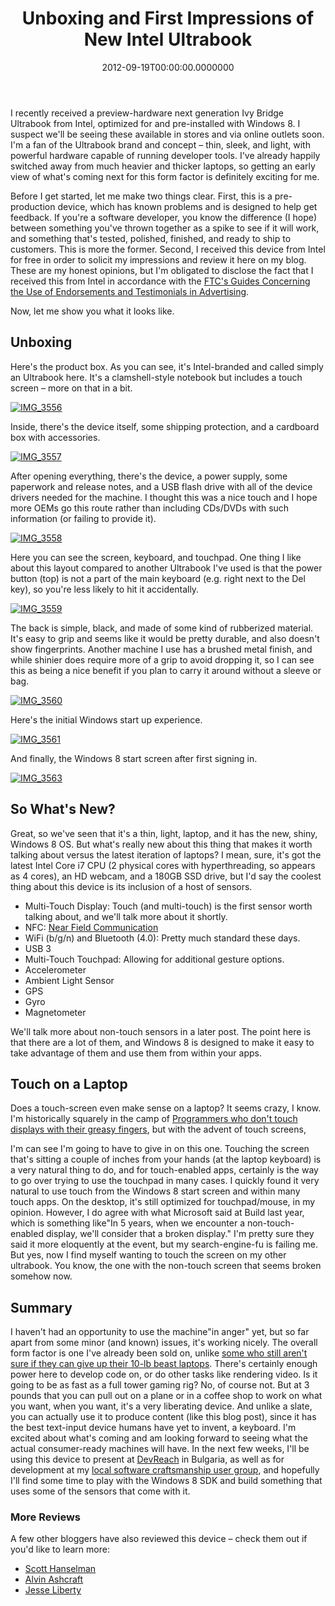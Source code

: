 ﻿---
title: Unboxing and First Impressions of New Intel Ultrabook
date: "2012-09-19T00:00:00.0000000"
featuredImage: /img/IMG_3556_thumb.png
---

I recently received a preview-hardware next generation Ivy Bridge Ultrabook from Intel, optimized for and pre-installed with Windows 8. I suspect we'll be seeing these available in stores and via online outlets soon. I'm a fan of the Ultrabook brand and concept – thin, sleek, and light, with powerful hardware capable of running developer tools. I've already happily switched away from much heavier and thicker laptops, so getting an early view of what's coming next for this form factor is definitely exciting for me.

Before I get started, let me make two things clear. First, this is a pre-production device, which has known problems and is designed to help get feedback. If you're a software developer, you know the difference (I hope) between something you've thrown together as a spike to see if it will work, and something that's tested, polished, finished, and ready to ship to customers. This is more the former. Second, I received this device from Intel for free in order to solicit my impressions and review it here on my blog. These are my honest opinions, but I'm obligated to disclose the fact that I received this from Intel in accordance with the [FTC's Guides Concerning the Use of Endorsements and Testimonials in Advertising](http://www.access.gpo.gov/nara/cfr/waisidx_03/16cfr255_03.html).

Now, let me show you what it looks like.

## Unboxing

Here's the product box. As you can see, it's Intel-branded and called simply an Ultrabook here. It's a clamshell-style notebook but includes a touch screen – more on that in a bit.

[![IMG_3556](/img/IMG_3556_thumb.png "IMG_3556")](/img/IMG_3556_thumb.png)

Inside, there's the device itself, some shipping protection, and a cardboard box with accessories.

[![IMG_3557](/img/IMG_3557_thumb.png"IMG_3557")](/img/IMG_3557_thumb.png)

After opening everything, there's the device, a power supply, some paperwork and release notes, and a USB flash drive with all of the device drivers needed for the machine. I thought this was a nice touch and I hope more OEMs go this route rather than including CDs/DVDs with such information (or failing to provide it).

[![IMG_3558](/img/IMG_3558_thumb.png"IMG_3558")](/img/IMG_3558_thumb.png)

Here you can see the screen, keyboard, and touchpad. One thing I like about this layout compared to another Ultrabook I've used is that the power button (top) is not a part of the main keyboard (e.g. right next to the Del key), so you're less likely to hit it accidentally.

[![IMG_3559](/img/IMG_3559_thumb.png"IMG_3559")](/img/IMG_3559_thumb.png)

The back is simple, black, and made of some kind of rubberized material. It's easy to grip and seems like it would be pretty durable, and also doesn't show fingerprints. Another machine I use has a brushed metal finish, and while shinier does require more of a grip to avoid dropping it, so I can see this as being a nice benefit if you plan to carry it around without a sleeve or bag.

[![IMG_3560](/img/IMG_3560_thumb.png"IMG_3560")](/img/IMG_3560_thumb.png)

Here's the initial Windows start up experience.

[![IMG_3561](/img/IMG_3561_thumb.png"IMG_3561")](/img/IMG_3561_thumb.png)

And finally, the Windows 8 start screen after first signing in.

[![IMG_3563](/img/IMG_3563_thumb.png"IMG_3563")](/img/IMG_3563_thumb.png)

## So What's New?

Great, so we've seen that it's a thin, light, laptop, and it has the new, shiny, Windows 8 OS. But what's really new about this thing that makes it worth talking about versus the latest iteration of laptops? I mean, sure, it's got the latest Intel Core i7 CPU (2 physical cores with hyperthreading, so appears as 4 cores), an HD webcam, and a 180GB SSD drive, but I'd say the coolest thing about this device is its inclusion of a host of sensors.

- Multi-Touch Display: Touch (and multi-touch) is the first sensor worth talking about, and we'll talk more about it shortly.
- NFC: [Near Field Communication](http://en.wikipedia.org/wiki/Near_field_communication)
- WiFi (b/g/n) and Bluetooth (4.0): Pretty much standard these days.
- USB 3
- Multi-Touch Touchpad: Allowing for additional gesture options.
- Accelerometer
- Ambient Light Sensor
- GPS
- Gyro
- Magnetometer

We'll talk more about non-touch sensors in a later post. The point here is that there are a lot of them, and Windows 8 is designed to make it easy to take advantage of them and use them from within your apps.

## Touch on a Laptop

Does a touch-screen even make sense on a laptop? It seems crazy, I know. I'm historically squarely in the camp of [Programmers who don't touch displays with their greasy fingers](http://www.codinghorror.com/blog/2008/05/cleaning-your-display-and-keyboard.html), but with the advent of touch screens,

I'm can see I'm going to have to give in on this one. Touching the screen that's sitting a couple of inches from your hands (at the laptop keyboard) is a very natural thing to do, and for touch-enabled apps, certainly is the way to go over trying to use the touchpad in many cases. I quickly found it very natural to use touch from the Windows 8 start screen and within many touch apps. On the desktop, it's still optimized for touchpad/mouse, in my opinion. However, I do agree with what Microsoft said at Build last year, which is something like"In 5 years, when we encounter a non-touch-enabled display, we'll consider that a broken display." I'm pretty sure they said it more eloquently at the event, but my search-engine-fu is failing me. But yes, now I find myself wanting to touch the screen on my other ultrabook. You know, the one with the non-touch screen that seems broken somehow now.

## Summary

I haven't had an opportunity to use the machine"in anger" yet, but so far apart from some minor (and known) issues, it's working nicely. The overall form factor is one I've already been sold on, unlike [some who still aren't sure if they can give up their 10-lb beast laptops](http://www.hanselman.com/blog/InitialImpressionsOfThe3rdGenerationIvyBridgeIntelUltrabookReferenceHardwareForDevelopersOnWindows8.aspx). There's certainly enough power here to develop code on, or do other tasks like rendering video. Is it going to be as fast as a full tower gaming rig? No, of course not. But at 3 pounds that you can pull out on a plane or in a coffee shop to work on what you want, when you want, it's a very liberating device. And unlike a slate, you can actually use it to produce content (like this blog post), since it has the best text-input device humans have yet to invent, a keyboard. I'm excited about what's coming and am looking forward to seeing what the actual consumer-ready machines will have. In the next few weeks, I'll be using this device to present at [DevReach](http://devreach.com) in Bulgaria, as well as for development at my [local software craftsmanship user group](http://hudsonsc.com), and hopefully I'll find some time to play with the Windows 8 SDK and build something that uses some of the sensors that come with it.

### More Reviews

A few other bloggers have also reviewed this device – check them out if you'd like to learn more:

- [Scott Hanselman](http://www.hanselman.com/blog/InitialImpressionsOfThe3rdGenerationIvyBridgeIntelUltrabookReferenceHardwareForDevelopersOnWindows8.aspx)
- [Alvin Ashcraft](http://www.alvinashcraft.com/2012/09/04/the-dew-review-intel-next-generation-ultrabook-with-windows-8-initial-impressions)
- [Jesse Liberty](http://jesseliberty.com/2012/09/04/intel-ultrabook-pre-release-first-look)

